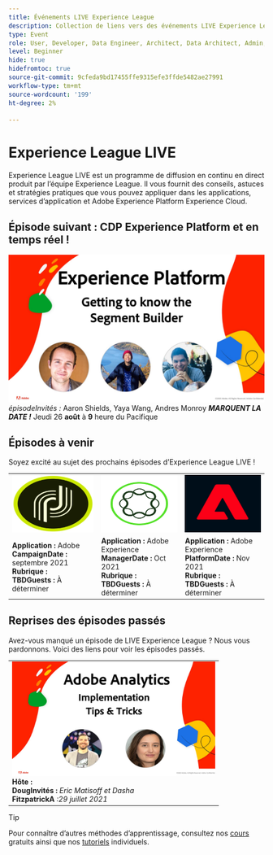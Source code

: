 ```yaml
---
title: Événements LIVE Experience League
description: Collection de liens vers des événements LIVE Experience League précédents
type: Event
role: User, Developer, Data Engineer, Architect, Data Architect, Admin, Leader
level: Beginner
hide: true
hidefromtoc: true
source-git-commit: 9cfeda9bd17455ffe9315efe3ffde5482ae27991
workflow-type: tm+mt
source-wordcount: '199'
ht-degree: 2%

---
```



# Experience League LIVE

Experience League LIVE est un programme de diffusion en continu en direct produit par l’équipe Experience League. Il vous fournit des conseils, astuces et stratégies pratiques que vous pouvez appliquer dans les applications, services d’application et Adobe Experience Platform Experience Cloud.

## Épisode suivant : CDP Experience Platform et en temps réel !

![nouvel ](assets/exl-live-ep2-after-2.jpg)
*épisodeInvités :*  Aaron Shields, Yaya Wang, Andres Monroy 
***MARQUENT LA DATE !*** Jeudi 26  **août** à  **9**  heure du Pacifique

## Épisodes à venir

Soyez excité au sujet des prochains épisodes d’Experience League LIVE !

<table>
<tr>
  <td>
    <img height="113" width="200" alt="Logo Adobe Campaign" src="assets/AdobeCampaignLogo.jpg" />
  </td>
  <td>
    <strong><img height="113" width="200" alt="Logo d’Adobe AEM" src="assets/aem-logo.png" /></strong>
  </td>
  <td>
    <strong><img height="113" width="200" alt="Logo Adobe Campaign" src="assets/platform-logo.jpeg" /></strong>
  </td>
</tr>
<tr>
  <td>
    <strong>Application : </strong> Adobe <br/>
    <strong>CampaignDate : </strong> septembre 2021<br/>
    <strong>Rubrique : </strong> <br/>
    <strong>TBDGuests : </strong> À déterminer
  </td>
  <td>
    <strong>Application : </strong> Adobe Experience <br/>
    <strong>ManagerDate : </strong> Oct 2021<br/>
    <strong>Rubrique : </strong> <br/>
    <strong>TBDGuests : </strong> À déterminer
  </td>
  <td>
    <strong>Application : </strong> Adobe Experience <br/>
    <strong>PlatformDate : </strong> Nov 2021<br/>
    <strong>Rubrique : </strong> <br/>
    <strong>TBDGuests : </strong> À déterminer
  </td>
</tr>
</table>

## Reprises des épisodes passés

Avez-vous manqué un épisode de LIVE Experience League ? Nous vous pardonnons. Voici des liens pour voir les épisodes passés.

<table>
<tr>
  <td>
    <a href="https://www.youtube.com/watch?v=lxOvLCzEGBI">
      <img height="225" width="400" alt="Experience League LIVE" src="assets/exl-live-after2.jpg" />
    </a><br/>
    <b>Hôte : </b> <i></i><br/>
    <b>DougInvités : </b> <i>Eric Matisoff et Dasha </i><br/>
    <b>FitzpatrickA</b> <i>:29 juillet 2021</i>

</td>

</tr>

</table>

>[!TIP]
>
>Pour connaître d’autres méthodes d’apprentissage, consultez nos [cours](https://experienceleague.adobe.com/#dashboard/learning) gratuits ainsi que nos [tutoriels](https://experienceleague.adobe.com/docs/home-tutorials.html) individuels.

